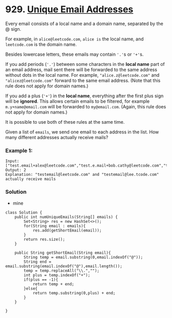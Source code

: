 # 929. [Unique Email Addresses](https://leetcode.com/problems/unique-email-addresses/)

Every email consists of a local name and a domain name, separated by the @ sign.

For example, in `alice@leetcode.com`, `alice is` the local name, and `leetcode.com` is the domain name.

Besides lowercase letters, these emails may contain `'.'`s or `'+'`s.

If you add periods (`'.'`) between some characters in the **local name** part of an email address, mail sent there will be forwarded to the same address without dots in the local name.  For example, `"alice.z@leetcode.com"` and `"alicez@leetcode.com"` forward to the same email address.  (Note that this rule does not apply for domain names.)

If you add a plus (`'+'`) in the **local name**, everything after the first plus sign will be **ignored**. This allows certain emails to be filtered, for example `m.y+name@email.com` will be forwarded to `my@email.com`.  (Again, this rule does not apply for domain names.)

It is possible to use both of these rules at the same time.

Given a list of `emails`, we send one email to each address in the list.  How many different addresses actually receive mails? 

 

### Example 1:
    Input: ["test.email+alex@leetcode.com","test.e.mail+bob.cathy@leetcode.com","testemail+david@lee.tcode.com"]
    Output: 2
    Explanation: "testemail@leetcode.com" and "testemail@lee.tcode.com" actually receive mails
    
### Solution
* mine
```
class Solution {
    public int numUniqueEmails(String[] emails) {
        Set<String> res = new HashSet<>();
        for(String email : emails){
            res.add(getShortEmail(email));
        }
        return res.size();
    }
    
    public String getShortEmail(String email){
        String temp = email.substring(0,email.indexOf("@"));
        String end = email.substring(email.indexOf("@"),email.length());
        temp = temp.replaceAll("\\.","");
        int plus = temp.indexOf("+");
        if(plus == -1){
            return temp + end;
        }else{
            return temp.substring(0,plus) + end;
        }
    }
    
}
```

